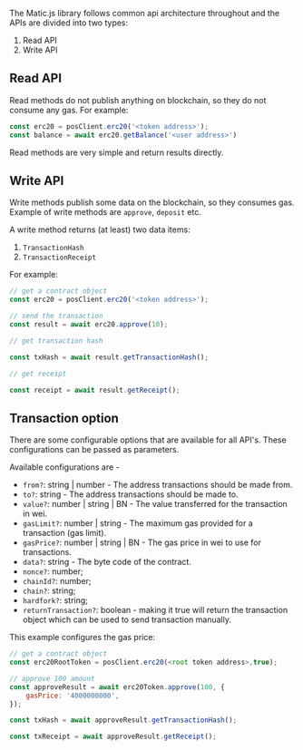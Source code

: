 <!--
---
comments: true
---
-->

The Matic.js library follows common api architecture throughout and the APIs are divided into two types:

1. Read API
2. Write API

## Read API

Read methods do not publish anything on blockchain, so they do not consume any gas. For example:

```js
const erc20 = posClient.erc20('<token address>');
const balance = await erc20.getBalance('<user address>')
```

Read methods are very simple and return results directly.

## Write API

Write methods publish some data on the blockchain, so they consumes gas. Example of write methods are `approve`, `deposit` etc.

A write method returns (at least) two data items:

1. `TransactionHash`
2. `TransactionReceipt`

For example:

```js
// get a contract object
const erc20 = posClient.erc20('<token address>');

// send the transaction
const result = await erc20.approve(10);

// get transaction hash

const txHash = await result.getTransactionHash();

// get receipt

const receipt = await result.getReceipt();

```

## Transaction option

There are some configurable options that are available for all API's. These configurations can be passed as parameters.

Available configurations are -

- `from?`: string | number - The address transactions should be made from.
- `to?`: string - The address transactions should be made to.
- `value?`: number | string | BN - The value transferred for the transaction in wei.
- `gasLimit?`: number | string - The maximum gas provided for a transaction (gas limit).
- `gasPrice?`: number | string | BN - The gas price in wei to use for transactions.
- `data?`: string - The byte code of the contract.
- `nonce?`: number;
- `chainId?`: number;
- `chain?`: string;
- `hardfork?`: string;
- `returnTransaction?`: boolean - making it true will return the transaction object which can be used to send transaction manually.

This example configures the gas price:

```js
// get a contract object
const erc20RootToken = posClient.erc20(<root token address>,true);

// approve 100 amount
const approveResult = await erc20Token.approve(100, {
    gasPrice: '4000000000',
});

const txHash = await approveResult.getTransactionHash();

const txReceipt = await approveResult.getReceipt();
```
